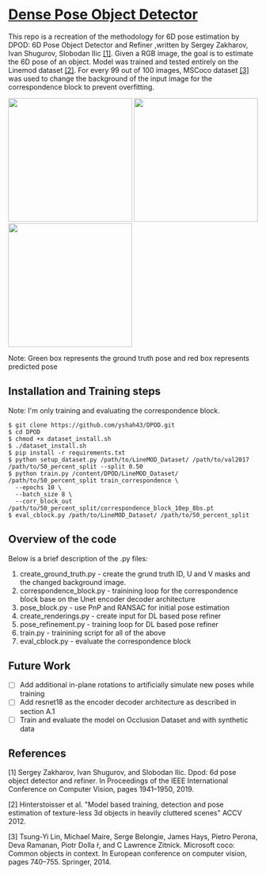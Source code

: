 
# [Dense Pose Object Detector](https://arxiv.org/abs/1902.11020)

This repo is a recreation of the methodology for 6D pose estimation by  DPOD: 6D Pose Object Detector and Refiner ,written by Sergey Zakharov, Ivan Shugurov, Slobodan Ilic [[1]](#references).
Given a RGB image, the goal is to estimate the 6D pose of an object.
Model was trained and tested entirely on the Linemod dataset [[2]](#references). For every 99 out of 100 images, MSCoco dataset [[3]](#references) was used to change the background of the input image for the correspondence block to prevent overfitting.

<p >
  <img width = 250 src="demo_results/demo1.png">
  <img width = 250 src="demo_results/demo2.png">
  <img width = 250 src="demo_results/demo3.png">
  
  Note: Green box represents the ground truth pose and red box represents predicted pose
</p>


## Installation and Training steps

Note: I'm only training and evaluating the correspondence block.

```
$ git clone https://github.com/yshah43/DPOD.git
$ cd DPOD
$ chmod +x dataset_install.sh
$ ./dataset_install.sh
$ pip install -r requirements.txt
$ python setup_dataset.py /path/to/LineMOD_Dataset/ /path/to/val2017 /path/to/50_percent_split --split 0.50
$ python train.py /content/DPOD/LineMOD_Dataset/ /path/to/50_percent_split train_correspondence \
  --epochs 10 \
  --batch_size 8 \
  --corr_block_out /path/to/50_percent_split/correspondence_block_10ep_8bs.pt
$ eval_cblock.py /path/to/LineMOD_Dataset/ /path/to/50_percent_split
```

## Overview of the code

Below is a brief description of the .py files:
1. create_ground_truth.py - create the grund truth ID, U and V masks and the changed background image.
2. correspondence_block.py - trainining loop for the correspondence block base on the Unet encoder decoder architecture
3. pose_block.py - use PnP and RANSAC for initial pose estimation
4. create_renderings.py - create input for DL based pose refiner
5. pose_refinement.py - training loop for DL based pose refiner
6. train.py - trainining script for all of the above
7. eval_cblock.py - evaluate the correspondence block

## Future Work

- [ ] Add additional in-plane rotations to artificially simulate new poses while training
- [ ] Add resnet18 as the encoder decoder architecture as described in section A.1
- [ ] Train and evaluate the model on Occlusion Dataset and with synthetic data

## References

[1] Sergey Zakharov, Ivan Shugurov, and Slobodan Ilic. Dpod: 6d pose object detector and refiner. In Proceedings of the IEEE International Conference on Computer Vision, pages 1941–1950, 2019. 

[2] Hinterstoisser et al. "Model based training, detection and pose estimation of texture-less 3d objects in heavily cluttered scenes" ACCV 2012. 

[3] Tsung-Yi Lin, Michael Maire, Serge Belongie, James Hays, Pietro Perona, Deva Ramanan, Piotr Dolla ́r, and C Lawrence Zitnick. Microsoft coco: Common objects in context. In European conference on computer vision, pages 740–755. Springer, 2014.
